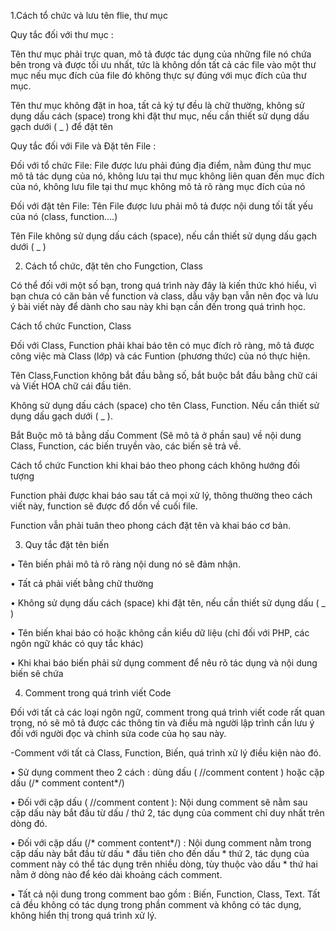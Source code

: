 1.Cách tổ chức và lưu tên flie, thư mục

Quy tắc đối với thư mục :

Tên thư mục phải trực quan, mô tả được tác dụng của những file nó chứa bên trong và được tối ưu nhất, tức là không dồn tất cả các file vào một thư mục nếu mục đích của file đó không thực sự đúng với mục đích của thư mục.

Tên thư mục không đặt in hoa, tất cả ký tự đều là chữ thường, không sử dụng dấu cách (space) trong khi đặt thư mục, nếu cần thiết sử dụng dấu gạch dưới ( _ ) để đặt tên

Quy tắc đối với File và Đặt tên File :

Đối với tổ chức File: File được lưu phải đúng địa điểm, nằm đúng thư mục mô tả tác dụng của nó, không lưu tại thư mục không liên quan đến mục đích của nó, không lưu file tại thư mục không mô tả rõ ràng mục đích của nó

Đối với đặt tên File: Tên File được lưu phải mô tả được nội dung tối tất yếu của nó (class, function….)

Tên File không sử dụng dấu cách (space), nếu cần thiết sử dụng dấu gạch dưới ( _ )

2.	Cách tổ chức, đặt tên cho Fungction, Class

Có thể đối với một số bạn, trong quá trình này đây là kiến thức khó hiểu, vì bạn chưa có căn bản về function và class, dẫu vậy bạn vẫn nên đọc và lưu ý bài viết này để dành cho sau này khi bạn cần đến trong quá trình học.

Cách tổ chức Function, Class

Đối với Class, Function phải khai báo tên có mục đích rõ ràng, mô tả được công việc mà Class (lớp) và các Funtion (phương thức) của nó thực hiện.

Tên Class,Function không bắt đầu bằng số, bắt buộc bắt đầu bằng chữ cái và Viết HOA chữ cái đầu tiên.

Không sử dụng dấu cách (space) cho tên Class, Function. Nếu cần thiết sử dụng dấu gạch dưới ( _ ).

Bắt Buộc mô tả bằng dấu Comment (Sẽ mô tả ở phần sau) về nội dung Class, Function, các biến truyền vào, các biến sẽ trả về.

Cách tổ chức Function khi khai báo theo phong cách không hướng đối tượng

Function phải được khai báo sau tất cả mọi xử lý, thông thường theo cách viết này, function sẽ được đổ dồn về cuối file.

Function vẫn phải tuân theo phong cách đặt tên và khai báo cơ bản.

3.	Quy tắc đặt tên biến

•	Tên biến phải mô tả rõ ràng nội dung nó sẽ đảm nhận.

•	Tất cả phải viết bằng chữ thường

•	Không sử dụng dấu cách (space) khi đặt tên, nếu cần thiết sử dụng dấu ( _ )

•	Tên biến khai báo có hoặc không cần kiểu dữ liệu (chỉ đối với PHP, các ngôn ngữ khác có quy tắc khác)

•	Khi khai báo biến phải sử dụng comment để nêu rõ tác dụng và nội dung biến sẽ chứa

4.	Comment trong quá trình viết Code

Đối với tất cả các loại ngôn ngữ, comment trong quá trình viết code rất quan trọng, nó sẽ mô tả được các thông tin và điều mà người lập trình cần lưu ý đối với người đọc và chỉnh sửa code của họ sau này.

-Comment với tất cả Class, Function, Biến, quá trình xử lý điều kiện nào đó.

•	Sử dụng comment theo 2 cách : dùng dấu ( //comment content ) hoặc cặp dấu (/* comment content*/)

•	Đối với cặp dấu ( //comment content ): Nội dung comment sẽ nằm sau cặp dấu này bắt đầu từ dấu / thứ 2, tác dụng của comment chỉ duy nhất trên dòng đó.

•	Đối với cặp dấu (/* comment content*/) : Nội dung comment nằm trong cặp dấu này bắt đầu từ dấu * đầu tiên cho đến dấu * thứ 2, tác dụng của comment này có thể tác dụng trên nhiều dòng, tùy thuộc vào dấu * thứ hai nằm ở dòng nào để kéo dài khoảng cách comment.

•	Tất cả nội dung trong comment bao gồm : Biến, Function, Class, Text. Tất cả đều không có tác dụng trong phần comment và không có tác dụng, không hiển thị trong quá trình xử lý.



